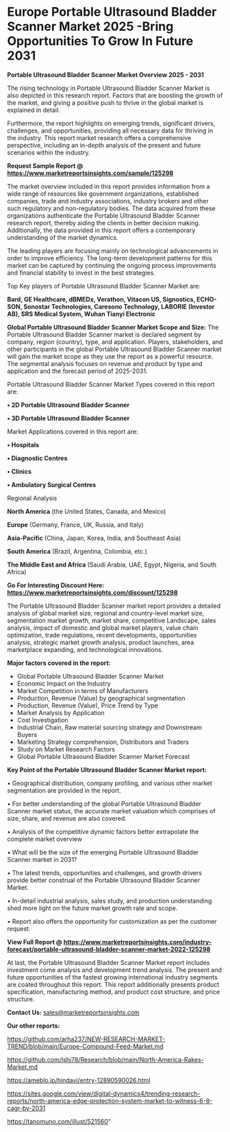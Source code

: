 # Europe Portable Ultrasound Bladder Scanner Market 2025 -Bring Opportunities To Grow In Future 2031

<Strong> Portable Ultrasound Bladder Scanner Market Overview 2025 - 2031</strong>

The rising technology in Portable Ultrasound Bladder Scanner Market is also depicted in this research report. Factors that are boosting the growth of the market, and giving a positive push to thrive in the global market is explained in detail.

Furthermore, the report highlights on emerging trends, significant drivers, challenges, and opportunities, providing all necessary data for thriving in the industry. This report market research offers a comprehensive perspective, including an in-depth analysis of the present and future scenarios within the industry.

<strong>Request Sample Report @ <a href=https://www.marketreportsinsights.com/sample/125298>https://www.marketreportsinsights.com/sample/125298</a></strong>

The market overview included in this report provides information from a wide range of resources like government organizations, established companies, trade and industry associations, industry brokers and other such regulatory and non-regulatory bodies. The data acquired from these organizations authenticate the Portable Ultrasound Bladder Scanner research report, thereby aiding the clients in better decision making. Additionally, the data provided in this report offers a contemporary understanding of the market dynamics.

The leading players are focusing mainly on technological advancements in order to improve efficiency. The long-term development patterns for this market can be captured by continuing the ongoing process improvements and financial stability to invest in the best strategies.

Top Key players of Portable Ultrasound Bladder Scanner Market are:

<strong>Bard, GE Healthcare, dBMEDx, Verathon, Vitacon US, Signostics, ECHO-SON, Sonostar Technologies, Caresono Technology, LABORIE (Investor AB), SRS Medical System, Wuhan Tianyi Electronic</strong>

<strong><b>Global Portable Ultrasound Bladder Scanner Market Scope and Size:</b></strong>
The Portable Ultrasound Bladder Scanner market is declared segment by company, region (country), type, and application. Players, stakeholders, and other participants in the global Portable Ultrasound Bladder Scanner market will gain the market scope as they use the report as a powerful resource. The segmental analysis focuses on revenue and product by type and application and the forecast period of 2025-2031.

Portable Ultrasound Bladder Scanner Market Types covered in this report are:

<strong>• 2D Portable Ultrasound Bladder Scanner

• 3D Portable Ultrasound Bladder Scanner</strong>

Market Applications covered in this report are:

<strong>• Hospitals

• Diagnostic Centres

• Clinics

• Ambulatory Surgical Centres</strong> 

Regional Analysis

<strong>North America</strong> (the United States, Canada, and Mexico)

<strong>Europe</strong> (Germany, France, UK, Russia, and Italy)

<strong>Asia-Pacific</strong> (China, Japan, Korea, India, and Southeast Asia)

<strong>South America</strong> (Brazil, Argentina, Colombia, etc.)

<strong>The Middle East and Africa</strong> (Saudi Arabia, UAE, Egypt, Nigeria, and South Africa)

<strong>Go For Interesting Discount Here: <a href=https://www.marketreportsinsights.com/discount/125298>https://www.marketreportsinsights.com/discount/125298</a></strong>

The Portable Ultrasound Bladder Scanner market report provides a detailed analysis of global market size, regional and country-level market size, segmentation market growth, market share, competitive Landscape, sales analysis, impact of domestic and global market players, value chain optimization, trade regulations, recent developments, opportunities analysis, strategic market growth analysis, product launches, area marketplace expanding, and technological innovations.

<strong><b>Major factors covered in the report:</b></strong>
<ul>
  <li>Global Portable Ultrasound Bladder Scanner Market </li>
  <li>Economic Impact on the Industry</li>
  <li>Market Competition in terms of Manufacturers</li>
  <li>Production, Revenue (Value) by geographical segmentation</li>
  <li>Production, Revenue (Value), Price Trend by Type</li>
  <li>Market Analysis by Application</li>
  <li>Cost Investigation</li>
  <li>Industrial Chain, Raw material sourcing strategy and Downstream Buyers</li>
  <li>Marketing Strategy comprehension, Distributors and Traders</li>
  <li>Study on Market Research Factors</li>
  <li>Global Portable Ultrasound Bladder Scanner Market Forecast</li>
</ul>

<strong><b>Key Point of the Portable Ultrasound Bladder Scanner Market report:</b></strong>

• Geographical distribution, company profiling, and various other market segmentation are provided in the report.

• For better understanding of the global Portable Ultrasound Bladder Scanner market status, the accurate market valuation which comprises of size, share, and revenue are also covered.

• Analysis of the competitive dynamic factors better extrapolate the complete market overview

• What will be the size of the emerging Portable Ultrasound Bladder Scanner market in 2031?

• The latest trends, opportunities and challenges, and growth drivers provide better construal of the Portable Ultrasound Bladder Scanner Market.

• In-detail industrial analysis, sales study, and production understanding shed more light on the future market growth rate and scope.

• Report also offers the opportunity for customization as per the customer request.

<strong><b>View Full Report @ <a href=https://www.marketreportsinsights.com/industry-forecast/portable-ultrasound-bladder-scanner-market-2022-125298>https://www.marketreportsinsights.com/industry-forecast/portable-ultrasound-bladder-scanner-market-2022-125298</a></b></strong>


At last, the Portable Ultrasound Bladder Scanner Market report includes investment come analysis and development trend analysis. The present and future opportunities of the fastest growing international industry segments are coated throughout this report. This report additionally presents product specification, manufacturing method, and product cost structure, and price structure.

<strong>Contact Us:</strong>
sales@marketreportsinsights.com

<strong>Our other reports:</strong>

<a href=https://github.com/arha237/NEW-RESEARCH-MARKET-TREND/blob/main/Europe-Compound-Feed-Market.md>https://github.com/arha237/NEW-RESEARCH-MARKET-TREND/blob/main/Europe-Compound-Feed-Market.md</a>

<a href=https://github.com/Ishi78/Research/blob/main/North-America-Rakes-Market.md>https://github.com/Ishi78/Research/blob/main/North-America-Rakes-Market.md</a>

<a href=https://ameblo.jp/hindavi/entry-12890590026.html>https://ameblo.jp/hindavi/entry-12890590026.html</a>

<a href=https://sites.google.com/view/digital-dynamics4/trending-research-reports/north-america-edge-protection-system-market-to-witness-6-8-cagr-by-2031>https://sites.google.com/view/digital-dynamics4/trending-research-reports/north-america-edge-protection-system-market-to-witness-6-8-cagr-by-2031</a>

<a href=https://tanomuno.com/illust/521560>https://tanomuno.com/illust/521560</a>"
